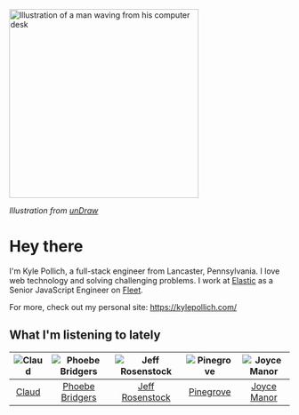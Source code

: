 <img src="https://user-images.githubusercontent.com/6766512/87306713-6f79d900-c4e6-11ea-989a-3242cbfc50c2.png" alt="Illustration of a man waving from his computer desk" height="340" />

_Illustration from [unDraw](https://undraw.co/)_

# Hey there

I'm Kyle Pollich, a full-stack engineer from Lancaster, Pennsylvania. I love web technology and solving challenging problems.
I work at [Elastic](https://www.elastic.co/) as a Senior JavaScript Engineer on [Fleet](https://www.elastic.co/guide/en/fleet/current/fleet-overview.html).

For more, check out my personal site: https://kylepollich.com/

## What I'm listening to lately

<!-- begin artists -->
  |![Claud](https://i.scdn.co/image/167451fec85f6dba0583af4890a2feb5652b16f5)|![Phoebe Bridgers](https://i.scdn.co/image/3b6a427f0c54c0d116c433462ae1dd48474643d0)|![Jeff Rosenstock](https://i.scdn.co/image/06c1f59834180aa08d748e5e6e8d2190cf3bd505)|![Pinegrove](https://i.scdn.co/image/cbed180a43a152df83d00d04bec789ca4c62ea7c)|![Joyce Manor](https://i.scdn.co/image/1bc978b9ba1b4b32acf2df416ae6a74cfbbc5f5f)|
  |:---:|:---:|:---:|:---:|:---:|
  |[Claud](https://open.spotify.com/artist/5MaQlvNGOaTj39apHsXVq1)|[Phoebe Bridgers](https://open.spotify.com/artist/1r1uxoy19fzMxunt3ONAkG)|[Jeff Rosenstock](https://open.spotify.com/artist/0wNZvrIMNUCs24G0wFg2D6)|[Pinegrove](https://open.spotify.com/artist/2gbT6GPXMis0OAkZbEQCYB)|[Joyce Manor](https://open.spotify.com/artist/7qbvNcfTfckhCNM8NiR8nN)|
<!-- end artists -->
